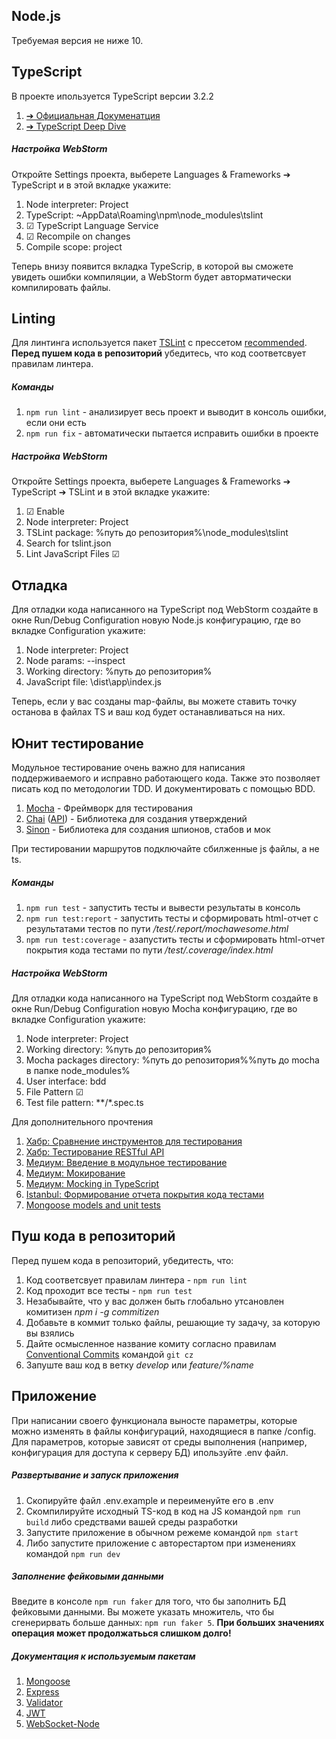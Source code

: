 
## Node.js
Требуемая версия не ниже 10.

## TypeScript
В проекте ипользуется TypeScript версии 3.2.2
 1. [➔ Официальная Докуменатция](https://www.typescriptlang.org/docs/handbook/basic-types.html)
 2. [➔ TypeScript Deep Dive](https://basarat.gitbooks.io/typescript/docs/getting-started.html)
##### Настройка WebStorm
Откройте Settings проекта, выберете Languages & Frameworks ➔ TypeScript и в этой вкладке укажите:
 1. Node interpreter: Project
 2. TypeScript: ~AppData\Roaming\npm\node_modules\tslint
 3. ☑ TypeScript Language Service
 4. ☑ Recompile on changes
 5. Compile scope: project
 
 Теперь внизу появится вкладка TypeScrip, в которой вы сможете увидеть ошибки компиляции, а WebStorm будет авторматически компилировать файлы.

## Linting
Для линтинга используется пакет [TSLint](https://palantir.github.io/tslint/rules/) c прессетом [recommended](https://github.com/palantir/tslint/blob/master/src/configs/recommended.ts).
**Перед пушем кода в репозиторий** убедитесь, что код соответсвует правилам линтера.

##### Команды
 1. `npm run lint` - анализирует весь проект и выводит в консоль ошибки, если они есть
 2. `npm run fix` - автоматически пытается исправить ошибки в проекте
 
##### Настройка WebStorm
Откройте Settings проекта, выберете Languages & Frameworks ➔ TypeScript ➔ TSLint и в этой вкладке укажите:
 1. ☑ Enable
 2. Node interpreter: Project
 3. TSLint package: %путь до репозитория%\node_modules\tslint
 4. Search for tslint.json
 5. Lint JavaScript Files ☑

## Отладка
Для отладки кода написанного на TypeScript под WebStorm создайте в окне Run/Debug Configuration новую Node.js конфигурацию, где во вкладке Configuration укажите:
 1. Node interpreter: Project
 2. Node params: --inspect
 3. Working directory: %путь до репозитория%
 4. JavaScript file: \dist\app\index.js
 
 Теперь, если у вас созданы map-файлы, вы можете ставить точку останова в файлах TS и ваш код будет останавливаться на них.
 
 ## Юнит тестирование
 Модульное тестирование очень важно для написания поддерживаемого и исправно работающего кода. Также это позволяет писать код по методологии TDD. И документировать с помощью BDD.
  1. [Mocha](https://mochajs.org/) - Фреймворк для тестирования
  2. [Chai](https://www.chaijs.com/guide/styles/) ([API](https://www.chaijs.com/api/bdd/)) - Библиотека для создания утверждений
  3. [Sinon](https://sinonjs.org/releases/v7.2.2/) - Библиотека для создания шпионов, стабов и мок
 
 При тестировании маршрутов подключайте сбилженные js файлы, а не ts.
 
 ##### Команды
  1. `npm run test` - запустить тесты и вывести результаты в консоль
  2. `npm run test:report` - запустить тесты и сформировать html-отчет с результатами тестов по пути _/test/.report/mochawesome.html_
  2. `npm run test:coverage` - азапустить тесты и сформировать html-отчет покрытия кода тестами по пути _/test/.coverage/index.html_
 
 ##### Настройка WebStorm
 Для отладки кода написанного на TypeScript под WebStorm создайте в окне Run/Debug Configuration новую Mocha конфигурацию, где во вкладке Configuration укажите:
  1. Node interpreter: Project
  2. Working directory: %путь до репозитория%
  3. Mocha packages directory: %путь до репозитория%\%путь до mocha в папке node_modules%
  4. User interface: bdd
  5. File Pattern ☑
  6. Test file pattern: **/*.spec.ts
 
 Для дополнительного прочтения 
 1. [Хабр: Сравнение инструментов для тестирования](https://habr.com/company/ruvds/blog/349452/)
 2. [Хабр: Тестирование RESTful API ](https://habr.com/post/308352/)
 3. [Медиум: Введение в модульное тестирование](https://medium.com/devschacht/node-hero-chapter-9-68041507aec)
 3. [Медиум: Мокирование](https://medium.com/@cakeinpanic/%D1%8E%D0%BD%D0%B8%D1%82-%D1%82%D0%B5%D1%81%D1%82%D0%B8%D1%80%D0%BE%D0%B2%D0%B0%D0%BD%D0%B8%D0%B5-angular2-%D0%BC%D0%BE%D0%BA%D0%B8%D1%80%D0%BE%D0%B2%D0%B0%D0%BD%D0%B8%D0%B5-bad6bb7a6a5c)
 3. [Медиум: Mocking in TypeScript](https://medium.com/@michal.m.stocki/when-it-comes-to-mocking-in-typescript-be8531d39327)
 4. [Istanbul: Формирование отчета покрытия кода тестами](https://istanbul.js.org/)
 4. [Mongoose models and unit tests](https://codeutopia.net/blog/2016/06/10/mongoose-models-and-unit-tests-the-definitive-guide/)
 
## Пуш кода в репозиторий
Перед пушем кода в репозиторий, убедитесть, что:
 1. Код соответсвует правилам линтера - `npm run lint`
 2. Код проходит все тесты - `npm run test`
 3. Незабывайте, что у вас должен быть глобально утсановлен комитизен _npm i -g commitizen_
 4. Добавьте в коммит только файлы, решающие ту задачу, за которую вы взялись
 5. Дайте осмысленное название комиту согласно правилам [Conventional Commits](https://habr.com/company/yandex/blog/431432/) командой `git cz` 
 6. Запуште ваш код в ветку *develop* или *feature/%name*
  
## Приложение
При написании своего функционала выносте параметры, которые можно изменять в файлы конфигураций, находящиеся в папке /config.
Для параметров, которые зависят от среды выполнения (например, конфигурация для доступа к серверу БД) ипользуйте .env файл.

##### Развертывание и запуск приложения
 1. Скопируйте файл .env.example и переименуйте его в .env
 2. Скомпилируйте исходный TS-код в код на JS командой `npm run build` либо средствами вашей среды разработки
 2. Запустите приложение в обычном режеме командой `npm start`
 3. Либо запустите приложение с авторестартом при изменениях командой `npm run dev`

##### Заполнение фейковыми данными
Введите в консоле `npm run faker` для того, что бы заполнить БД фейковыми данными. Вы можете указать множитель, что бы сгенерирвать больше данных: `npm run faker 5`. **При больших значениях операция может продолжатьься слишком долго!**

##### Документация к используемым пакетам
 1. [Mongoose](https://mongoosejs.com/docs/index.html)
 2. [Express](https://expressjs.com/en/4x/api.html)
 3. [Validator](https://github.com/hapijs/joi/blob/v14.3.1/API.md)
 4. [JWT](https://github.com/auth0/node-jsonwebtoken)
 5. [WebSocket-Node](https://github.com/theturtle32/WebSocket-Node/tree/58f301a6e245ee25c4ca50dbd6e3d30c69c9d3d1/docs)




